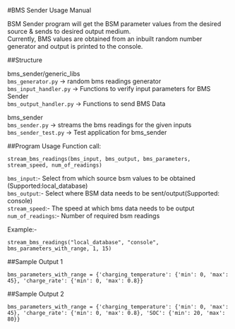 #BMS Sender Usage Manual

BSM Sender program will get the BSM parameter values from the desired source & sends to desired output medium.  
Currently, BMS values are obtained from an inbuilt random number generator and output is printed to the console.

##Structure

bms_sender/generic_libs  
        `bms_generator.py`        -> random bms readings generator  
        `bms_input_handler.py`    -> Functions to verify input parameters for BMS Sender  
        `bms_output_handler.py`   -> Functions to send BMS Data  

bms_sender  
    `bms_sender.py`       -> streams the bms readings for the given inputs  
    `bms_sender_test.py`  -> Test application for bms_sender  

##Program Usage
Function call:

`stream_bms_readings(bms_input, bms_output, bms_parameters, stream_speed, num_of_readings)`

`bms_input`:- Select from which source bsm values to be obtained (Supported:local_database)  
`bms_output`:- Select where BSM data needs to be sent/output(Supported: console)  
`stream_speed`:- The speed at which bms data needs to be output  
`num_of_readings`:- Number of required bsm readings  

Example:-

`stream_bms_readings("local_database", "console", bms_parameters_with_range, 1, 15)`

##Sample Output 1

`bms_parameters_with_range = {'charging_temperature': {'min': 0, 'max': 45},
                            'charge_rate': {'min': 0, 'max': 0.8}}`



##Sample Output 2

`bms_parameters_with_range = {'charging_temperature': {'min': 0, 'max': 45},
                            'charge_rate': {'min': 0, 'max': 0.8},
                            'SOC': {'min': 20, 'max': 80}}`

